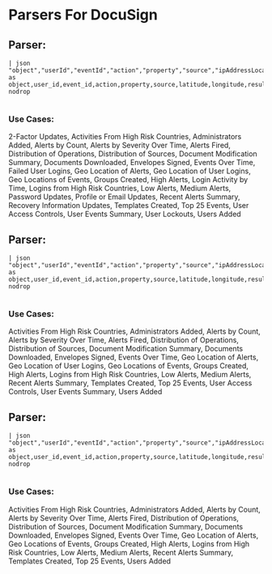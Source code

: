 # Parsers For DocuSign

## Parser:
```
| json "object","userId","eventId","action","property","source","ipAddressLocation.latitude","ipAddressLocation.longitude","result","ipAddressLocation.city","ipAddressLocation.state","ipAddressLocation.country" as object,user_id,event_id,action,property,source,latitude,longitude,result,city,state,country nodrop
 
```
### Use Cases:
2-Factor Updates, Activities From High Risk Countries, Administrators Added, Alerts by Count, Alerts by Severity Over Time, Alerts Fired, Distribution of Operations, Distribution of Sources, Document Modification Summary, Documents Downloaded, Envelopes Signed, Events Over Time, Failed User Logins, Geo Location of Alerts, Geo Location of User Logins, Geo Locations of Events, Groups Created, High Alerts, Login Activity by Time, Logins from High Risk Countries, Low Alerts, Medium Alerts, Password Updates, Profile or Email Updates, Recent Alerts Summary, Recovery Information Updates, Templates Created, Top 25 Events, User Access Controls, User Events Summary, User Lockouts, Users Added



## Parser:
```
| json "object","userId","eventId","action","property","source","ipAddressLocation.latitude","ipAddressLocation.longitude","result","ipAddressLocation.city","ipAddressLocation.state","ipAddressLocation.country","data" as object,user_id,event_id,action,property,source,latitude,longitude,result,city,state,country,data nodrop
 
```
### Use Cases:
Activities From High Risk Countries, Administrators Added, Alerts by Count, Alerts by Severity Over Time, Alerts Fired, Distribution of Operations, Distribution of Sources, Document Modification Summary, Documents Downloaded, Envelopes Signed, Events Over Time, Geo Location of Alerts, Geo Location of User Logins, Geo Locations of Events, Groups Created, High Alerts, Logins from High Risk Countries, Low Alerts, Medium Alerts, Recent Alerts Summary, Templates Created, Top 25 Events, User Access Controls, User Events Summary, Users Added



## Parser:
```
| json "object","userId","eventId","action","property","source","ipAddressLocation.latitude","ipAddressLocation.longitude","result","ipAddressLocation.city","ipAddressLocation.state","ipAddressLocation.country","ipAddress" as object,user_id,event_id,action,property,source,latitude,longitude,result,city,state,country,ip nodrop
 
```
### Use Cases:
Activities From High Risk Countries, Administrators Added, Alerts by Count, Alerts by Severity Over Time, Alerts Fired, Distribution of Operations, Distribution of Sources, Document Modification Summary, Documents Downloaded, Envelopes Signed, Events Over Time, Geo Location of Alerts, Geo Locations of Events, Groups Created, High Alerts, Logins from High Risk Countries, Low Alerts, Medium Alerts, Recent Alerts Summary, Templates Created, Top 25 Events, Users Added


